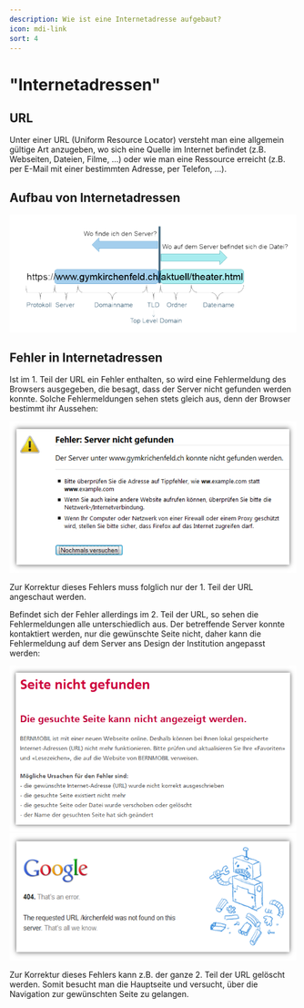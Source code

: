 ```yaml
---
description: Wie ist eine Internetadresse aufgebaut?
icon: mdi-link
sort: 4
---
```


# "Internetadressen"




## URL
Unter einer URL (Uniform Resource Locator) versteht man eine allgemein gültige Art anzugeben, wo sich eine Quelle im Internet befindet (z.B. Webseiten, Dateien, Filme, ...) oder wie man eine Ressource erreicht (z.B. per E-Mail mit einer bestimmten Adresse, per Telefon, ...).


## Aufbau von Internetadressen

![Aufbau von Internetadressen](./images/url.png)


## Fehler in Internetadressen
Ist im 1. Teil der URL ein Fehler enthalten, so wird eine Fehlermeldung des Browsers ausgegeben, die besagt, dass der Server nicht gefunden werden konnte. Solche Fehlermeldungen sehen stets gleich aus, denn der Browser bestimmt ihr Aussehen:

![Fehler im 1. Teil der URL](./images/fehler-teil1.png)

Zur Korrektur dieses Fehlers muss folglich nur der 1. Teil der URL angeschaut werden.

Befindet sich der Fehler allerdings im 2. Teil der URL, so sehen die Fehlermeldungen alle unterschiedlich aus. Der betreffende Server konnte kontaktiert werden, nur die gewünschte Seite nicht, daher kann die Fehlermeldung auf dem Server ans Design der Institution angepasst werden:

![Fehler im 2. Teil der URL - Bern Mobil](./images/fehler-teil2-bernmobil.png)
![Fehler im 2. Teil der URL - Google](./images/fehler-teil2-google.png)

Zur Korrektur dieses Fehlers kann z.B. der ganze 2. Teil der URL gelöscht werden. Somit besucht man die Hauptseite und versucht, über die Navigation zur gewünschten Seite zu gelangen.
